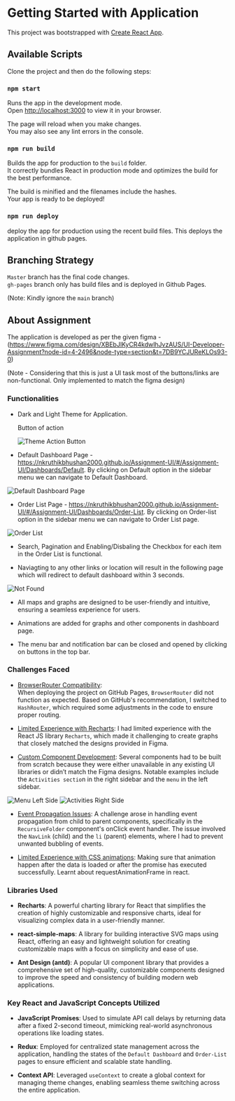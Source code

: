 # Getting Started with Application

This project was bootstrapped with [Create React App](https://github.com/facebook/create-react-app).



## Available Scripts

Clone the project and then do the following steps:

### `npm start`

Runs the app in the development mode.\
Open [http://localhost:3000](http://localhost:3000) to view it in your browser.

The page will reload when you make changes.\
You may also see any lint errors in the console.

### `npm run build`

Builds the app for production to the `build` folder.\
It correctly bundles React in production mode and optimizes the build for the best performance.

The build is minified and the filenames include the hashes.\
Your app is ready to be deployed!

### `npm run deploy`

deploy the app for production using the recent build files. This deploys the application in github pages.

## Branching Strategy 

`Master` branch has the final code changes.  
`gh-pages` branch only has build files and is deployed in Github Pages.  

(Note: Kindly ignore the `main` branch)


## About Assignment

The application is developed as per the given figma - (https://www.figma.com/design/XBEbJlKyCR4kdwlhJvzAUS/UI-Developer-Assignment?node-id=4-2496&node-type=section&t=7DB9YCJUReKLOs93-0) 

(Note - Considering that this is just a UI task most of the buttons/links are non-functional. Only implemented to match the figma design)

### Functionalities 

- Dark and Light Theme for Application. 

  Button of action 

  ![Theme Action Button](./images/DarkLightTheme.png) 

- Default Dashboard Page - https://nkruthikbhushan2000.github.io/Assignment-UI/#/Assignment-UI/Dashboards/Default. By clicking on Default option in the sidebar menu we can navigate to Default Dashboard. 

![Default Dashboard Page](./images/DefaultDashboard.png) 

- Order List Page - https://nkruthikbhushan2000.github.io/Assignment-UI/#/Assignment-UI/Dashboards/Order-List. By clicking on Order-list option in the sidebar menu we can navigate to Order List page. 

![Order List](./images/OrderList.png)

- Search, Pagination and Enabling/Disbaling the Checkbox for each item in the Order List is functional.

- Naviagting to any other links or location will result in the following page which will redirect to default dashboard within 3 seconds.

![Not Found](./images/404NotFoundDark.png)

- All maps and graphs are designed to be user-friendly and intuitive, ensuring a seamless experience for users.

- Animations are added for graphs and other components in dashboard page. 

- The menu bar and notification bar can be closed and opened by clicking on buttons in the top bar.

### Challenges Faced

- <u>BrowserRouter Compatibility</u>:  
When deploying the project on GitHub Pages, `BrowserRouter` did not function as expected. Based on GitHub's recommendation, I switched to `HashRouter`, which required some adjustments in the code to ensure proper routing.

- <u>Limited Experience with Recharts</u>: 
I had limited experience with the React JS library `Recharts`, which made it challenging to create graphs that closely matched the designs provided in Figma.

- <u>Custom Component Development</u>: 
Several components had to be built from scratch because they were either unavailable in any existing UI libraries or didn’t match the Figma designs. Notable examples include the `Activities sectio`n in the right sidebar and the `menu` in the left sidebar.

![Menu Left Side](./images//MenuLeftSide.png)
![Activities Right Side](./images/ActivitiesRightSide.png)

- <u>Event Propagation Issues</u>: 
A challenge arose in handling event propagation from child to parent components, specifically in the `RecursiveFolder` component's onClick event handler. The issue involved the `NavLink` (child) and the `li` (parent) elements, where I had to prevent unwanted bubbling of events.

- <u>Limited Experience with CSS animations</u>:
Making sure that animation happen after the data is loaded or after the promise has executed successfully. Learnt about requestAnimationFrame in react.

### Libraries Used 

- <b>Recharts</b>: A powerful charting library for React that simplifies the creation of highly customizable and responsive charts, ideal for visualizing complex data in a user-friendly manner.

- <b>react-simple-maps</b>: A library for building interactive SVG maps using React, offering an easy and lightweight solution for creating customizable maps with a focus on simplicity and ease of use.

- <b>Ant Design (antd)</b>: A popular UI component library that provides a comprehensive set of high-quality, customizable components designed to improve the speed and consistency of building modern web applications.

### Key React and JavaScript Concepts Utilized

- <b>JavaScript Promises</b>: Used to simulate API call delays by returning data after a fixed 2-second timeout, mimicking real-world asynchronous operations like loading states.

- <b>Redux</b>: Employed for centralized state management across the application, handling the states of the `Default Dashboard` and `Order-List` pages to ensure efficient and scalable state handling.

- <b>Context API</b>: Leveraged `useContext` to create a global context for managing theme changes, enabling seamless theme switching across the entire application.




